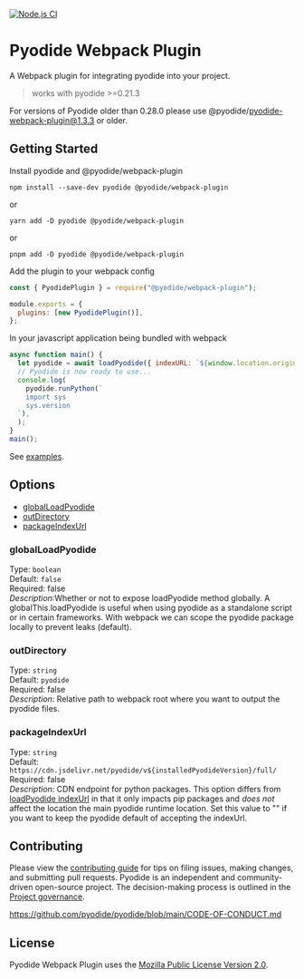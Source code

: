 [![Node.js CI](https://github.com/pyodide/pyodide-webpack-plugin/actions/workflows/build-and-test.yml/badge.svg?branch=main)](https://github.com/pyodide/pyodide-webpack-plugin/actions/workflows/build-and-test.yml)

# Pyodide Webpack Plugin

A Webpack plugin for integrating pyodide into your project.

> works with pyodide >=0.21.3

For versions of Pyodide older than 0.28.0 please use @pyodide/pyodide-webpack-plugin@1.3.3 or older.

## Getting Started

Install pyodide and @pyodide/webpack-plugin

```
npm install --save-dev pyodide @pyodide/webpack-plugin
```

or

```
yarn add -D pyodide @pyodide/webpack-plugin
```

or

```
pnpm add -D pyodide @pyodide/webpack-plugin
```

Add the plugin to your webpack config

```js
const { PyodidePlugin } = require("@pyodide/webpack-plugin");

module.exports = {
  plugins: [new PyodidePlugin()],
};
```

In your javascript application being bundled with webpack

```js
async function main() {
  let pyodide = await loadPyodide({ indexURL: `${window.location.origin}/pyodide` });
  // Pyodide is now ready to use...
  console.log(
    pyodide.runPython(`
    import sys
    sys.version
  `),
  );
}
main();
```

See [examples](./examples/).

## Options

- [globalLoadPyodide](#globalLoadPyodide)
- [outDirectory](#outDirectory)
- [packageIndexUrl](#packageIndexUrl)

### globalLoadPyodide

Type: `boolean`\
Default: `false`\
Required: false\
_Description_:Whether or not to expose loadPyodide method globally. A globalThis.loadPyodide is useful when using pyodide as a standalone script or in certain frameworks. With webpack we can scope the pyodide package locally to prevent leaks (default).

### outDirectory

Type: `string`\
Default: `pyodide`\
Required: false\
_Description_: Relative path to webpack root where you want to output the pyodide files.

### packageIndexUrl

Type: `string`\
Default: `https://cdn.jsdelivr.net/pyodide/v${installedPyodideVersion}/full/`\
Required: false\
_Description_: CDN endpoint for python packages. This option differs from [loadPyodide indexUrl](https://pyodide.org/en/stable/usage/api/js-api.html) in that it only impacts pip packages and _does not_ affect the location the main pyodide runtime location. Set this value to "" if you want to keep the pyodide default of accepting the indexUrl.

## Contributing

Please view the [contributing guide](./CONTRIBUTING.md) for tips on filing issues, making changes, and submitting pull requests. Pyodide is an independent and community-driven open-source project. The decision-making process is outlined in the [Project governance](https://pyodide.org/en/stable/project/governance.html).

https://github.com/pyodide/pyodide/blob/main/CODE-OF-CONDUCT.md

## License

Pyodide Webpack Plugin uses the [Mozilla Public License Version 2.0](https://choosealicense.com/licenses/mpl-2.0/).

